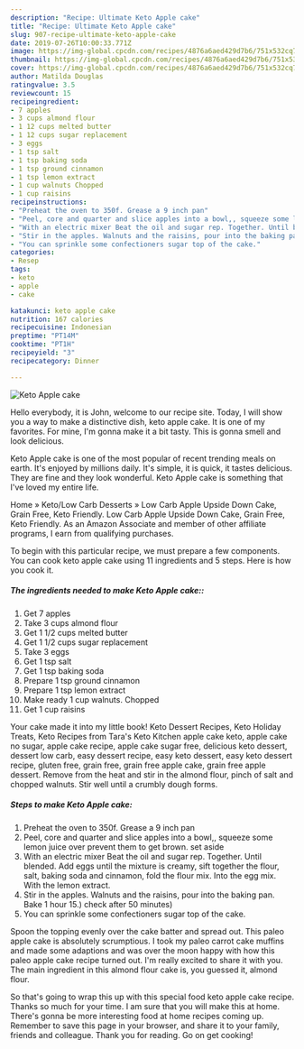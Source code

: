 ```yaml
---
description: "Recipe: Ultimate Keto Apple cake"
title: "Recipe: Ultimate Keto Apple cake"
slug: 907-recipe-ultimate-keto-apple-cake
date: 2019-07-26T10:00:33.771Z
image: https://img-global.cpcdn.com/recipes/4876a6aed429d7b6/751x532cq70/keto-apple-cake-recipe-main-photo.jpg
thumbnail: https://img-global.cpcdn.com/recipes/4876a6aed429d7b6/751x532cq70/keto-apple-cake-recipe-main-photo.jpg
cover: https://img-global.cpcdn.com/recipes/4876a6aed429d7b6/751x532cq70/keto-apple-cake-recipe-main-photo.jpg
author: Matilda Douglas
ratingvalue: 3.5
reviewcount: 15
recipeingredient:
- 7 apples
- 3 cups almond flour
- 1 12 cups melted butter
- 1 12 cups sugar replacement
- 3 eggs
- 1 tsp salt
- 1 tsp baking soda
- 1 tsp ground cinnamon
- 1 tsp lemon extract
- 1 cup walnuts Chopped
- 1 cup raisins
recipeinstructions:
- "Preheat the oven to 350f. Grease a 9 inch pan"
- "Peel, core and quarter and slice apples into a bowl,, squeeze some lemon juice over prevent them to get brown. set aside"
- "With an electric mixer Beat the oil and sugar rep. Together. Until blended. Add eggs until the mixture is creamy, sift together the flour, salt, baking soda and cinnamon, fold the flour mix. Into the egg mix. With the lemon extract."
- "Stir in the apples. Walnuts and the raisins, pour into the baking pan. Bake 1 hour 15.) check after 50 minutes)"
- "You can sprinkle some confectioners sugar top of the cake."
categories:
- Resep
tags:
- keto
- apple
- cake

katakunci: keto apple cake
nutrition: 167 calories
recipecuisine: Indonesian
preptime: "PT14M"
cooktime: "PT1H"
recipeyield: "3"
recipecategory: Dinner

---
```



![Keto Apple cake](https://img-global.cpcdn.com/recipes/4876a6aed429d7b6/751x532cq70/keto-apple-cake-recipe-main-photo.jpg)

Hello everybody, it is John, welcome to our recipe site. Today, I will show you a way to make a distinctive dish, keto apple cake. It is one of my favorites. For mine, I'm gonna make it a bit tasty. This is gonna smell and look delicious.

Keto Apple cake is one of the most popular of recent trending meals on earth. It's enjoyed by millions daily. It's simple, it is quick, it tastes delicious. They are fine and they look wonderful. Keto Apple cake is something that I've loved my entire life.

Home » Keto/Low Carb Desserts » Low Carb Apple Upside Down Cake, Grain Free, Keto Friendly. Low Carb Apple Upside Down Cake, Grain Free, Keto Friendly. As an Amazon Associate and member of other affiliate programs, I earn from qualifying purchases.


To begin with this particular recipe, we must prepare a few components. You can cook keto apple cake using 11 ingredients and 5 steps. Here is how you cook it.

##### The ingredients needed to make Keto Apple cake::

1. Get 7 apples
1. Take 3 cups almond flour
1. Get 1 1/2 cups melted butter
1. Get 1 1/2 cups sugar replacement
1. Take 3 eggs
1. Get 1 tsp salt
1. Get 1 tsp baking soda
1. Prepare 1 tsp ground cinnamon
1. Prepare 1 tsp lemon extract
1. Make ready 1 cup walnuts. Chopped
1. Get 1 cup raisins


Your cake made it into my little book! Keto Dessert Recipes, Keto Holiday Treats, Keto Recipes from Tara&#39;s Keto Kitchen apple cake keto, apple cake no sugar, apple cake recipe, apple cake sugar free, delicious keto dessert, dessert low carb, easy dessert recipe, easy keto dessert, easy keto dessert recipe, gluten free, grain free, grain free apple cake, grain free apple dessert. Remove from the heat and stir in the almond flour, pinch of salt and chopped walnuts. Stir well until a crumbly dough forms. 

##### Steps to make Keto Apple cake:

1. Preheat the oven to 350f. Grease a 9 inch pan
1. Peel, core and quarter and slice apples into a bowl,, squeeze some lemon juice over prevent them to get brown. set aside
1. With an electric mixer Beat the oil and sugar rep. Together. Until blended. Add eggs until the mixture is creamy, sift together the flour, salt, baking soda and cinnamon, fold the flour mix. Into the egg mix. With the lemon extract.
1. Stir in the apples. Walnuts and the raisins, pour into the baking pan. Bake 1 hour 15.) check after 50 minutes)
1. You can sprinkle some confectioners sugar top of the cake.


Spoon the topping evenly over the cake batter and spread out. This paleo apple cake is absolutely scrumptious. I took my paleo carrot cake muffins and made some adaptions and was over the moon happy with how this paleo apple cake recipe turned out. I&#39;m really excited to share it with you. The main ingredient in this almond flour cake is, you guessed it, almond flour. 

So that's going to wrap this up with this special food keto apple cake recipe. Thanks so much for your time. I am sure that you will make this at home. There's gonna be more interesting food at home recipes coming up. Remember to save this page in your browser, and share it to your family, friends and colleague. Thank you for reading. Go on get cooking!
